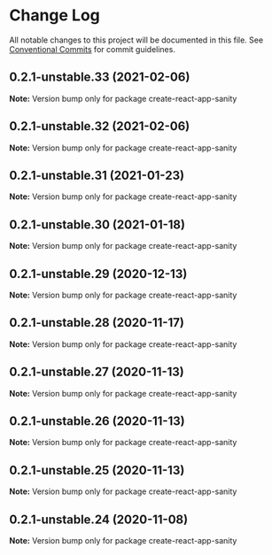 # Change Log

All notable changes to this project will be documented in this file.
See [Conventional Commits](https://conventionalcommits.org) for commit guidelines.

## 0.2.1-unstable.33 (2021-02-06)

**Note:** Version bump only for package create-react-app-sanity





## 0.2.1-unstable.32 (2021-02-06)

**Note:** Version bump only for package create-react-app-sanity





## 0.2.1-unstable.31 (2021-01-23)

**Note:** Version bump only for package create-react-app-sanity





## 0.2.1-unstable.30 (2021-01-18)

**Note:** Version bump only for package create-react-app-sanity





## 0.2.1-unstable.29 (2020-12-13)

**Note:** Version bump only for package create-react-app-sanity





## 0.2.1-unstable.28 (2020-11-17)

**Note:** Version bump only for package create-react-app-sanity





## 0.2.1-unstable.27 (2020-11-13)

**Note:** Version bump only for package create-react-app-sanity





## 0.2.1-unstable.26 (2020-11-13)

**Note:** Version bump only for package create-react-app-sanity





## 0.2.1-unstable.25 (2020-11-13)

**Note:** Version bump only for package create-react-app-sanity





## 0.2.1-unstable.24 (2020-11-08)

**Note:** Version bump only for package create-react-app-sanity
